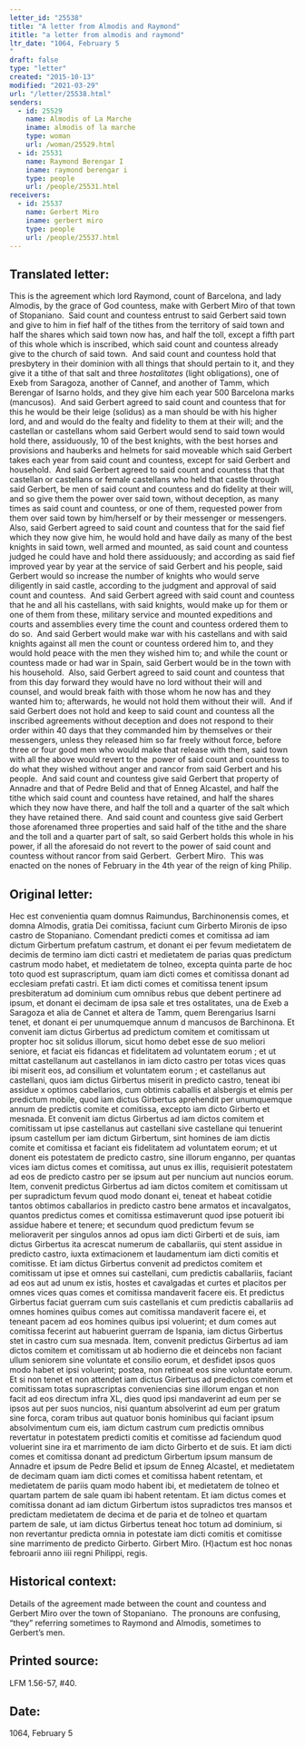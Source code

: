 ```yaml
---
letter_id: "25538"
title: "A letter from Almodis and Raymond"
ititle: "a letter from almodis and raymond"
ltr_date: "1064, February 5
"
draft: false
type: "letter"
created: "2015-10-13"
modified: "2021-03-29"
url: "/letter/25538.html"
senders:
  - id: 25529
    name: Almodis of La Marche
    iname: almodis of la marche
    type: woman
    url: /woman/25529.html
  - id: 25531
    name: Raymond Berengar I
    iname: raymond berengar i
    type: people
    url: /people/25531.html
receivers:
  - id: 25537
    name: Gerbert Miro
    iname: gerbert miro
    type: people
    url: /people/25537.html
---
```

<h2> Translated letter:</h2><p>This is the agreement which lord Raymond, count of Barcelona, and lady Almodis, by the grace of God countess, make with Gerbert Miro of that town of Stopaniano.&nbsp; Said count and countess entrust to said Gerbert said town and give to him in fief half of the tithes from the territory of said town and half the shares which said town now has, and half the toll, except a fifth part of this whole which is inscribed, which said count and countess already give to the church of said town.&nbsp; And said count and countess hold that presbytery in their dominion with all things that should pertain to it, and they give it a tithe of that salt and three <i>hostalitates </i>(light obligations), one of Exeb from Saragoza, another of Cannef, and another of Tamm, which Berengar of Isarno holds, and they give him each year 500 Barcelona marks (mancusos). &nbsp;And said Gerbert agreed to said count and countess that for this he would be their leige (solidus) as a man should be with his higher lord, and and would do the fealty and fidelity to them at their will; and the castellan or castellans whom said Gerbert would send to said town would hold there, assiduously, 10 of the best knights, with the best horses and provisions and hauberks and helmets for said moveable which said Gerbert takes each year from said count and countess, except for said Gerbert and household.&nbsp; And said Gerbert agreed to said count and countess that that castellan or castellans or female castellans who held that castle through said Gerbert, be men of said count and countess and do fidelity at their will, and so give them the power over said town, without deception, as many times as said count and countess, or one of them, requested power from them over said town by him/herself or by their messenger or messengers.&nbsp; Also, said Gerbert agreed to said count and countess that for the said fief which they now give him, he would hold and have daily as many of the best knights in said town, well armed and mounted, as said count and countess judged he could have and hold there assiduously; and according as said fief improved year by year at the service of said Gerbert and his people, said Gerbert would so increase the number of knights who would serve diligently in said castle, according to the judgment and approval of said count and countess.&nbsp; And said Gerbert agreed with said count and countess that he and all his castellans, with said knights, would make up for them or one of them from these, military service and mounted expeditions and courts and assemblies every time the count and countess ordered them to do so.&nbsp; And said Gerbert would make war with his castellans and with said knights against all men the count or countess ordered him to, and they would hold peace with the men they wished him to; and while the count or countess made or had war in Spain, said Gerbert would be in the town with his household.&nbsp; Also, said Gerbert agreed to said count and countess that from this day forward they would have no lord without their will and counsel, and would break faith with those whom he now has and they wanted him to; afterwards, he would not hold them without their will.&nbsp; And if said Gerbert does not hold and keep to said count and countess all the inscribed agreements without deception and does not respond to their order within 40 days that they commanded him by themselves or their messengers, unless they released him so far freely without force, before three or four good men who would make that release with them, said town with all the above would revert to the&nbsp; power of said count and countess to do what they wished without anger and rancor from said Gerbert and his people.&nbsp; And said count and countess give said Gerbert that property of Annadre and that of Pedre Belid and that of Enneg Alcastel, and half the tithe which said count and countess have retained, and half the shares which they now have there, and half the toll and a quarter of the salt which they have retained there.&nbsp; And said count and countess give said Gerbert those aforenamed three properties and said half of the tithe and the share and the toll and a quarter part of salt, so said Gerbert holds this whole in his power, if all the aforesaid do not revert to the power of said count and countess without rancor from said Gerbert.&nbsp; Gerbert Miro.&nbsp; This was enacted on the nones of February in the 4th year of the reign of king Philip.</p><h2 class="mt-4"> Original letter:</h2><p>Hec est convenientia quam domnus Raimundus, Barchinonensis co­mes, et domna Almodis, gratia Dei comitissa, faciunt cum Girberto Miro­nis de ipso castro de Stopaniano. Comendant predicti comes et comitissa ad iam dictum Girbertum prefatum castrum, et donant ei per fevum medietatem de decimis de termino iam dicti castri et medietatem de parias quas predictum castrum modo habet, et medietatem de tolneo, excepta quinta parte de hoc toto quod est suprascriptum, quam iam dicti comes et comitissa donant ad ecclesiam prefati castri. Et iam dicti comes et comitissa tenent ipsum presbiteratum ad dominium cum omnibus rebus que debent pertinere ad ipsum, et donant ei decimam de ipsa sale et tres ostalitates, una de Exeb a Saragoza et alia de Cannet et altera de Tamm, quem Berengarius Isarni tenet, et donant ei per unumquemque annum d mancusos de Barchinona. Et convenit iam dictus Girbertus ad predictum comitem et comitissam ut propter hoc sit solidus illorum, sicut homo debet esse de suo meliori seniore, et faciat eis fidancas et fidelitatem ad voluntatem eorum ; et ut mittat castellanum aut castellanos in iam dicto castro per totas vices quas ibi miserit eos, ad consilium et voluntatem eorum ; et castellanus aut castellani, quos iam dictus Girbertus miserit in predicto castro, teneat ibi assidue x optimos cabellarios, cum obtimis caballis et alsbergis et elmis per predictum mobile, quod iam dictus Girbertus aprehendit per unumquemque annum de predictis comite et comitissa, excepto iam dicto Girberto et mesnada. Et convenit iam dictus Girbertus ad iam dictos comitem et comitissam ut ipse castellanus aut castellani sive castellane qui tenuerint ipsum castellum per iam dictum Girbertum, sint homines de iam dictis comite et comitissa et faciant eis fidelitatem ad voluntatem eorum; et ut donent eis potestatem de predicto castro, sine illorum enganno, per quantas vices iam dictus comes et comitissa, aut unus ex illis, requisierit potestatem ad eos de predicto castro per se ipsum aut per nuncium aut nuncios eorum. Item, convenit predictus Girbertus ad iam dictos comitem et comitissam ut per supradictum fevum quod modo donant ei, teneat et habeat cotidie tantos obtimos caballarios in predicto castro bene armatos et incavalgatos, quantos predictus comes et comitissa estimaverunt quod ipse potuerit ibi assidue habere et tenere; et secundum quod predictum fevum se melioraverit per singulos annos ad opus iam dicti Girberti et de suis, iam dictus Girbertus ita acrescat numerum de caballariis, qui stent assidue in predicto castro, iuxta extimacionem et laudamentum iam dicti comitis et comitisse. Et iam dictus Girbertus convenit ad predictos comitem et comitissam ut ipse et omnes sui castellani, cum predictis caballariis, faciant ad eos aut ad unum ex istis, hostes et cavalgadas et curtes et placitos per omnes vices quas comes et comitissa mandaverit facere eis. Et predictus Girbertus faciat guerram cum suis castellanis et cum predictis caballariis ad omnes homines quibus comes aut comitissa mandaverit facere ei, et teneant pacem ad eos homines quibus ipsi voluerint; et dum comes aut comitissa fecerint aut habuerint guerram de Ispania, iam dictus Girbertus stet in castro cum sua mesnada. Item, convenit predictus Girbertus ad iam dictos comitem et comitissam ut ab hodierno die et deincebs non faciant ullum seniorem sine voluntate et consilio eorum, et desfidet ipsos quos modo habet et ipsi voluerint; postea, non retineat eos sine voluntate eorum. Et si non tenet et non attendet iam dictus Girbertus ad predictos comitem et comitissam totas suprascriptas conveniencias sine illorum engan et non facit ad eos direc­tum infra XL, dies quod ipsi mandaverint ad eum per se ipsos aut per suos nuncios, nisi quantum absolverint ad eum per gratum sine forca, coram tribus aut quatuor bonis hominibus qui faciant ipsum absolvimentum cum eis, iam dictum castrum cum predictis omnibus revertatur in potestatem predicti comitis et comitisse ad faciendum quod voluerint sine ira et marrimento de iam dicto Girberto et de suis. Et iam dicti comes et comitissa donant ad predictum Girbertum ipsum mansum de Annadre et ipsum de Pedre Belid et ipsum de Enneg Alcastel, et medietatem de decimam quam iam dicti comes et comitissa habent retentam, et medietatem de pariis quam modo habent ibi, et medietatem de tolneo et quartam partem de sale quam ibi habent retentam. Et iam dictus comes et comitissa donant ad iam dictum Girbertum istos supradictos tres mansos et predictam medietatem de decima et de paria et de tolneo et quartam partem de sale, ut iam dictus Girbertus teneat hoc totum ad dominium, si non revertantur predicta omnia in potestate iam dicti comitis et comitisse sine marrimento de predicto Girberto. Girbert Miro. (H)actum est hoc nonas febroarii anno iiii regni Philippi, regis.&nbsp;</p><h2 class="mt-4"> Historical context:</h2><p>Details of the agreement made between the count and countess and Gerbert Miro over the town of Stopaniano.&nbsp; The pronouns are confusing, “they” referring sometimes to Raymond and Almodis, sometimes to Gerbert’s men.</p><p></p><p></p><p><!--break--></p><h2 class="mt-4"> Printed source:</h2><p>LFM 1.56-57, #40.&nbsp;&nbsp;</p><h2 class="mt-4"> Date:</h2>1064, February 5
